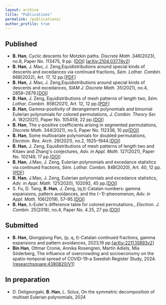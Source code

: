 ```yaml
---
layout: archive
title: "Publications"
permalink: /publications/
author_profile: true
---
```


## Published
<ul> 
	<li>
		<b>B. Han</b>, Cyclic descents for Motzkin paths.<em> Discrete Math </em>.346(2023), no.8, Paper No. 113475, 9 pp. [<a href="https://doi.org/10.1016/j.disc.2023.113475" target="_blank">DOI</a>] [<a href="https://arxiv.org/abs/2104.03774v2" target="_blank">arXiv:2104.03774v2</a>]
	</li>
	<li>
		<b>B. Han</b>, J. Mao, J. Zeng,Equidistributions around special kinds of descents and excedances via continued fractions, <em>Sém. Lothar. Combin.</em> 86B(2022), Art. 17, 12 pp.[<a href="https://www.mat.univie.ac.at/~slc/wpapers/FPSAC2022/17.pdf" target="_blank">PDF</a>]
	</li>
	<li> 
		<b>B. Han</b>, J. Mao, J. Zeng,Equidistributions around special kinds of descents and excedances, <em>SIAM J. Discrete Math.</em> 35(2021), no.4, 2858–2879.[<a href="https://doi.org/10.1137/21M1414541" target="_blank">DOI</a>]
    </li>
	<li> 
	    <b>B. Han</b>, J. Zeng, Equidistributions of mesh patterns of length two, <em>Sém. Lothar. Combin.</em> 85B(2021), Art. 12, 12 pp.[<a href="https://www.mat.univie.ac.at/~slc/wpapers/FPSAC2021/12Han.pdf" target="_blank">PDF</a>]
	</li>
	<li> 
	    <b>B. Han</b>, Gamma-positivity of derangement polynomials and binomial Eulerian polynomials for colored permutations, <em>J. Combin. Theory Ser. A.</em> 182(2021), Paper No. 105459, 22 pp.[<a href="https://doi.org/10.1016/j.jcta.2021.105459" target="_blank">DOI</a>]
	</li>
	<li> 
	    <b>B. Han</b>, The γ-positive coefficients arising in segmented permutations, <em>Discrete Math.</em> 344(2021), no.5, Paper No. 112336, 10 pp[<a href="https://doi.org/10.1016/j.disc.2021.112336" target="_blank">DOI</a>]
	</li>
	<li> 
		 <b>B. Han</b>, Some multivariate polynomials for doubled permutations, <em>Electron. Res. Arch.</em> 29(2021), no.2, 1925–1944.[<a href="https://doi.org/10.3934/era.2020098" target="_blank">DOI</a>]
	</li>
	<li> 
		 <b>B. Han</b>, J. Zeng, Equidistributions of mesh patterns of length two and Kitaev and Zhang's conjectures, <em>Adv. in Appl. Math.</em> 127(2021), Paper No. 102149, 17 pp.[<a href="https://doi.org/10.1016/j.aam.2020.102149" target="_blank">DOI</a>]
	</li>
 	<li> 
		 <b>B. Han</b>, J.Mao, J. Zeng, Eulerian polynomials and excedance statistics via continued fractions, <em>Sém. Lothar. Combin.</em> 84B(2020), Art. 40, 12 pp.[<a href="https://www.mat.univie.ac.at/~slc/wpapers/FPSAC2020/54-Han.pdf" target="_blank">PDF</a>]
	</li>
	<li> 
		 <b>B. Han</b>, J.Mao, J. Zeng, Eulerian polynomials and excedance statistics, <em>Adv. in Appl. Math.</em> 121(2020), 102092, 45 pp.[<a href="https://doi.org/10.1016/j.aam.2020.102092" target="_blank">DOI</a>]
	</li>
	<li> 
		 S. Fu, D. Tang, <b>B. Han</b>, J. Zeng, (q,t)-Catalan numbers: gamma expansions, pattern avoidances, and the (−1)-phenomenon, <em>Adv. in Appl. Math.</em> 106(2019), 57–95.[<a href="https://doi.org/10.1016/j.aam.2019.01.009" target="_blank">DOI</a>]
	</li>
	<li> 
		 <b>B. Han</b>, λ-Euler's difference table for colored permutations., <em>Electron. J. Combin.</em> 25(2018), no.4, Paper No. 4.25, 27 pp.[<a href="https://doi.org/10.37236/7661" target="_blank">DOI</a>]
	</li>
</ul>

## Submitted

<ul>
<li>
		<b>B. Han</b>, Qiongqiong Pan,  (p, q, t)-Catalan continued fractions, gamma expansions and pattern avoidances, 2023,19 pp.[<a href="https://arxiv.org/abs/2211.10893v2" target="_blank">arXiv:2211.10893v2</a>]
	</li>
         <li>     <b>Bin Han</b>, Ottmar Cronie, Annika Rosengren, Martin Adiels, Mia Söderberg, The influence of overcrowding and socioeconomy on the spatio-temporal spread of COVID-19-a Swedish Register Study, 2024. [<a href="https://www.researchsquare.com/article/rs-4380820/v1" target="_blank">researchsquare:4380820/V1</a>]
         </li> 
	
</ul>

## In preparation

<ul>
	<li> 
		  D. Deligeorgaki, <b>B. Han</b>, L. Solus, On the symmetric decomposition of multiset Eulerian polynomials, 2024
	</li> 
 
</ul>
